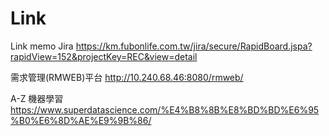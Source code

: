 # Link
Link memo
Jira
https://km.fubonlife.com.tw/jira/secure/RapidBoard.jspa?rapidView=152&projectKey=REC&view=detail

需求管理(RMWEB)平台  http://10.240.68.46:8080/rmweb/

A-Z 機器學習
https://www.superdatascience.com/%E4%B8%8B%E8%BD%BD%E6%95%B0%E6%8D%AE%E9%9B%86/



